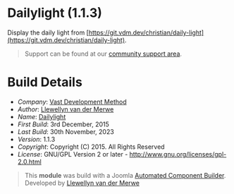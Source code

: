 # Dailylight (1.1.3)

Display the daily light from [https://git.vdm.dev/christian/daily-light](https://git.vdm.dev/christian/daily-light).

> Support can be found at our [community support area](https://git.vdm.dev/getBible/support).

# Build Details

+ *Company*: [Vast Development Method](https://getbible.net)
+ *Author*: [Llewellyn van der Merwe](mailto:joomla@vdm.io)
+ *Name*: [Dailylight](https://getbible.net)
+ *First Build*: 3rd December, 2015
+ *Last Build*: 30th November, 2023
+ *Version*: 1.1.3
+ *Copyright*: Copyright (C) 2015. All Rights Reserved
+ *License*: GNU/GPL Version 2 or later - http://www.gnu.org/licenses/gpl-2.0.html

> This **module** was build with a Joomla [Automated Component Builder](https://www.joomlacomponentbuilder.com).
> Developed by [Llewellyn van der Merwe](mailto:joomla@vdm.io)